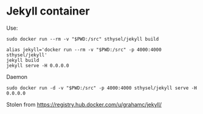 # Jekyll container

Use:
```
sudo docker run --rm -v "$PWD:/src" sthysel/jekyll build
```

```
alias jekyll='docker run --rm -v "$PWD:/src" -p 4000:4000 sthysel/jekyll'
jekyll build
jekyll serve -H 0.0.0.0
```

Daemon
```
sudo docker run -d -v "$PWD:/src" -p 4000:4000 sthysel/jekyll serve -H 0.0.0.0
```

Stolen from https://registry.hub.docker.com/u/grahamc/jekyll/
